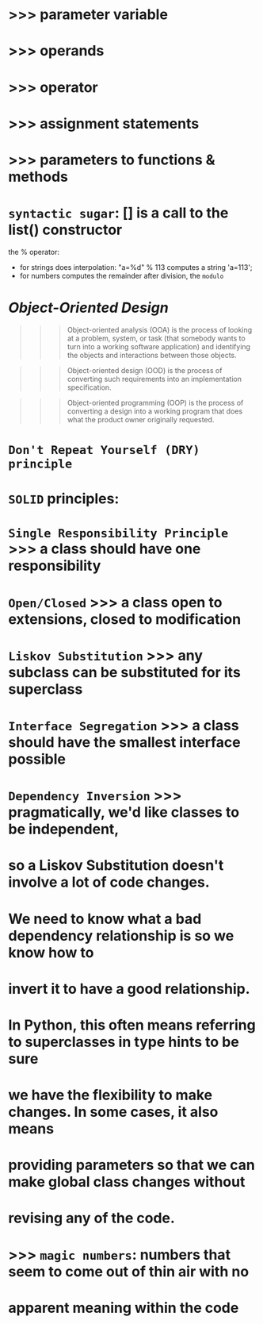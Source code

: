 # >>> parameter variable
# >>> operands
# >>> operator
# >>> assignment statements
# >>> parameters to functions & methods

# `syntactic sugar`: [] is a call to the list() constructor

the % operator:
- for strings does interpolation: "a=%d" % 113 computes a string 'a=113';
- for numbers computes the remainder after division, the `modulo`

# *Object-Oriented Design*
>>>Object-oriented analysis (OOA) is the process of looking at a problem, system,
>>> or task (that somebody wants to turn into a working software application) and
>>> identifying the objects and interactions between those objects.

>>>Object-oriented design (OOD) is the process of converting such requirements
>>> into an implementation specification.

>>>Object-oriented programming (OOP) is the process of converting a design into a
>>> working program that does what the product owner originally requested.
# `Don't Repeat Yourself (DRY) principle`
#
# #############################################################################
# `SOLID` principles:
# `Single Responsibility Principle` >>> a class should have one responsibility
# `Open/Closed` >>> a class open to extensions, closed to modification
# `Liskov Substitution` >>> any subclass can be substituted for its superclass
# `Interface Segregation` >>> a class should have the smallest interface possible
# `Dependency Inversion` >>> pragmatically, we'd like classes to be independent,
#  so a Liskov Substitution doesn't involve a lot of code changes.
# We need to know what a bad dependency relationship is so we know how to
# invert it to have a good relationship.
# In Python, this often means referring to superclasses in type hints to be sure
# we have the flexibility to make changes. In some cases, it also means
# providing parameters so that we can make global class changes without
# revising any of the code.
# ############################################################################
#
# >>> `magic numbers`: numbers that seem to come out of thin air with no
# apparent meaning within the code
